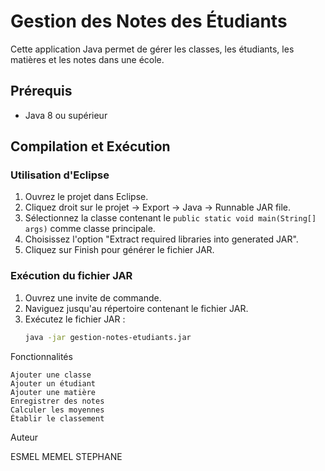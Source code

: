 # Gestion des Notes des Étudiants

Cette application Java permet de gérer les classes, les étudiants, les matières et les notes dans une école.

## Prérequis

- Java 8 ou supérieur

## Compilation et Exécution

### Utilisation d'Eclipse

1. Ouvrez le projet dans Eclipse.
2. Cliquez droit sur le projet -> Export -> Java -> Runnable JAR file.
3. Sélectionnez la classe contenant le `public static void main(String[] args)` comme classe principale.
4. Choisissez l'option "Extract required libraries into generated JAR".
5. Cliquez sur Finish pour générer le fichier JAR.

### Exécution du fichier JAR

1. Ouvrez une invite de commande.
2. Naviguez jusqu'au répertoire contenant le fichier JAR.
3. Exécutez le fichier JAR :
   ```sh
   java -jar gestion-notes-etudiants.jar

Fonctionnalités

    Ajouter une classe
    Ajouter un étudiant
    Ajouter une matière
    Enregistrer des notes
    Calculer les moyennes
    Établir le classement

   Auteur

   ESMEL MEMEL STEPHANE
